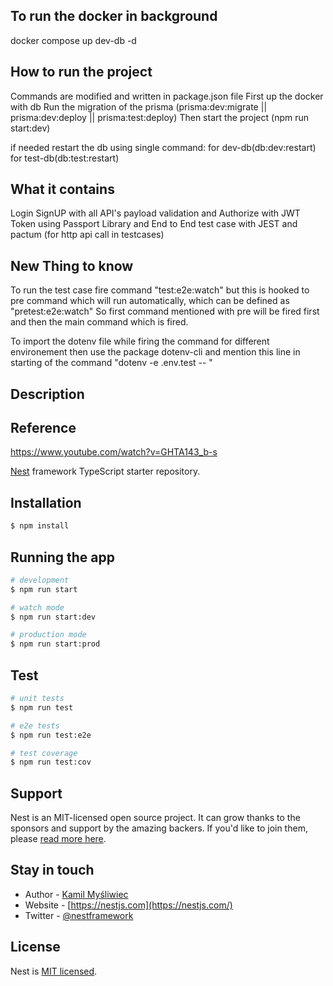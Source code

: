 ## To run the docker in background
docker compose up dev-db -d

## How to run the project
Commands are modified and written in package.json file
First up the docker with db
Run the migration of the prisma (prisma:dev:migrate || prisma:dev:deploy || prisma:test:deploy)
Then start the project (npm run start:dev)

if needed restart the db using single command:
for dev-db(db:dev:restart)
for test-db(db:test:restart)

## What it contains
Login SignUP with all API's payload validation and Authorize with JWT Token using Passport Library and End to End test case with JEST and pactum (for http api call in testcases)

## New Thing to know
To run the test case fire command "test:e2e:watch" but this is hooked to pre command which will run automatically, which can be defined as "pretest:e2e:watch" So first command mentioned with pre will be fired first and then the main command which is fired.

To import the dotenv file while firing the command for different environement then use the package dotenv-cli and mention this line in starting of the command "dotenv -e .env.test -- "

## Description
## Reference
https://www.youtube.com/watch?v=GHTA143_b-s


[Nest](https://github.com/nestjs/nest) framework TypeScript starter repository.

## Installation

```bash
$ npm install
```

## Running the app

```bash
# development
$ npm run start

# watch mode
$ npm run start:dev

# production mode
$ npm run start:prod
```

## Test

```bash
# unit tests
$ npm run test

# e2e tests
$ npm run test:e2e

# test coverage
$ npm run test:cov
```

## Support

Nest is an MIT-licensed open source project. It can grow thanks to the sponsors and support by the amazing backers. If you'd like to join them, please [read more here](https://docs.nestjs.com/support).

## Stay in touch

- Author - [Kamil Myśliwiec](https://kamilmysliwiec.com)
- Website - [https://nestjs.com](https://nestjs.com/)
- Twitter - [@nestframework](https://twitter.com/nestframework)

## License

Nest is [MIT licensed](LICENSE).
